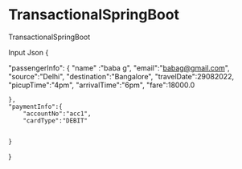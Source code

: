 # TransactionalSpringBoot
 TransactionalSpringBoot
 
 Input Json 
 {

   "passengerInfo": {
    "name" :"baba g",
    "email":"babag@gmail.com",
    "source":"Delhi",
    "destination":"Bangalore",
    "travelDate":29082022,
    "picupTime":"4pm",
    "arrivalTime":"6pm",
    "fare":18000.0


    },
    "paymentInfo":{
        "accountNo":"acc1",
        "cardType":"DEBIT"


    }
}
